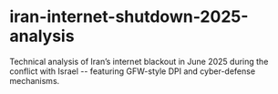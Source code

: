 # iran-internet-shutdown-2025-analysis
Technical analysis of Iran’s internet blackout in June 2025 during the conflict with Israel -- featuring GFW-style DPI and cyber-defense mechanisms.
